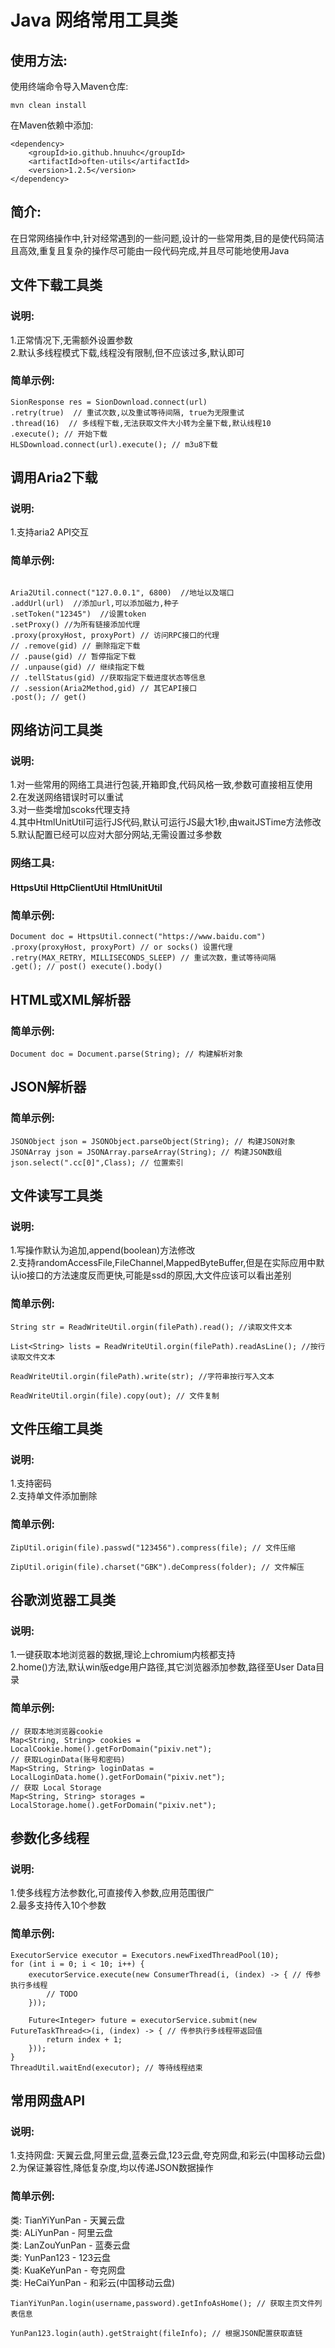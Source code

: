 Java 网络常用工具类
===============

使用方法:
-------

使用终端命令导入Maven仓库:

```
mvn clean install
```

在Maven依赖中添加:

```
<dependency>
    <groupId>io.github.hnuuhc</groupId>
    <artifactId>often-utils</artifactId>
    <version>1.2.5</version>
</dependency>
```

简介:
----

在日常网络操作中,针对经常遇到的一些问题,设计的一些常用类,目的是使代码简洁且高效,重复且复杂的操作尽可能由一段代码完成,并且尽可能地使用Java

文件下载工具类
------------

### 说明:

1.正常情况下,无需额外设置参数  
2.默认多线程模式下载,线程没有限制,但不应该过多,默认即可

### 简单示例:

```
SionResponse res = SionDownload.connect(url)   
.retry(true)  // 重试次数,以及重试等待间隔, true为无限重试
.thread(16)  // 多线程下载,无法获取文件大小转为全量下载,默认线程10  
.execute(); // 开始下载
HLSDownload.connect(url).execute(); // m3u8下载
```

## 调用Aria2下载

### 说明:

1.支持aria2 API交互

### 简单示例:

```

Aria2Util.connect("127.0.0.1", 6800)  //地址以及端口  
.addUrl(url)  //添加url,可以添加磁力,种子  
.setToken("12345")  //设置token  
.setProxy() //为所有链接添加代理
.proxy(proxyHost, proxyPort) // 访问RPC接口的代理
// .remove(gid) // 删除指定下载
// .pause(gid) // 暂停指定下载
// .unpause(gid) // 继续指定下载
// .tellStatus(gid) //获取指定下载进度状态等信息
// .session(Aria2Method,gid) // 其它API接口
.post(); // get()
```

网络访问工具类
------------

### 说明:

1.对一些常用的网络工具进行包装,开箱即食,代码风格一致,参数可直接相互使用  
2.在发送网络错误时可以重试  
3.对一些类增加scoks代理支持  
4.其中HtmlUnitUtil可运行JS代码,默认可运行JS最大1秒,由waitJSTime方法修改  
5.默认配置已经可以应对大部分网站,无需设置过多参数

### 网络工具:

#### HttpsUtil HttpClientUtil HtmlUnitUtil

### 简单示例:

```
Document doc = HttpsUtil.connect("https://www.baidu.com")
.proxy(proxyHost, proxyPort) // or socks() 设置代理  
.retry(MAX_RETRY, MILLISECONDS_SLEEP) // 重试次数，重试等待间隔   
.get(); // post() execute().body()  
```

HTML或XML解析器
---------

### 简单示例:

```
Document doc = Document.parse(String); // 构建解析对象
```

JSON解析器
---------

### 简单示例:

```
JSONObject json = JSONObject.parseObject(String); // 构建JSON对象
JSONArray json = JSONArray.parseArray(String); // 构建JSON数组
json.select(".cc[0]",Class); // 位置索引
```

文件读写工具类
-----------

### 说明:

1.写操作默认为追加,append(boolean)方法修改   
2.支持randomAccessFile,FileChannel,MappedByteBuffer,但是在实际应用中默认io接口的方法速度反而更快,可能是ssd的原因,大文件应该可以看出差别

### 简单示例:

```
String str = ReadWriteUtil.orgin(filePath).read(); //读取文件文本  

List<String> lists = ReadWriteUtil.orgin(filePath).readAsLine(); //按行读取文件文本  

ReadWriteUtil.orgin(filePath).write(str); //字符串按行写入文本  

ReadWriteUtil.orgin(file).copy(out); // 文件复制
```

文件压缩工具类
-----------

### 说明:

1.支持密码  
2.支持单文件添加删除

### 简单示例:

```
ZipUtil.origin(file).passwd("123456").compress(file); // 文件压缩  

ZipUtil.origin(file).charset("GBK").deCompress(folder); // 文件解压

```

谷歌浏览器工具类
-------------

### 说明:

1.一键获取本地浏览器的数据,理论上chromium内核都支持  
2.home()方法,默认win版edge用户路径,其它浏览器添加参数,路径至User Data目录

### 简单示例:

```
// 获取本地浏览器cookie   
Map<String, String> cookies = LocalCookie.home().getForDomain("pixiv.net");
// 获取LoginData(账号和密码)  
Map<String, String> loginDatas = LocalLoginData.home().getForDomain("pixiv.net");
// 获取 Local Storage  
Map<String, String> storages = LocalStorage.home().getForDomain("pixiv.net");

```

参数化多线程
----------

### 说明:

1.使多线程方法参数化,可直接传入参数,应用范围很广  
2.最多支持传入10个参数

### 简单示例:

```
ExecutorService executor = Executors.newFixedThreadPool(10);
for (int i = 0; i < 10; i++) {	
	executorService.execute(new ConsumerThread(i, (index) -> { // 传参执行多线程
		// TODO
	}));
			
	Future<Integer> future = executorService.submit(new FutureTaskThread<>(i, (index) -> { // 传参执行多线程带返回值
		return index + 1;
	}));
}
ThreadUtil.waitEnd(executor); // 等待线程结束
```

常用网盘API
----------

### 说明:

1.支持网盘: 天翼云盘,阿里云盘,蓝奏云盘,123云盘,夸克网盘,和彩云(中国移动云盘)   
2.为保证兼容性,降低复杂度,均以传递JSON数据操作

### 简单示例:

类: TianYiYunPan - 天翼云盘  
类: ALiYunPan - 阿里云盘  
类: LanZouYunPan - 蓝奏云盘  
类: YunPan123 - 123云盘  
类: KuaKeYunPan - 夸克网盘  
类: HeCaiYunPan - 和彩云(中国移动云盘)

```
TianYiYunPan.login(username,password).getInfoAsHome(); // 获取主页文件列表信息

YunPan123.login(auth).getStraight(fileInfo); // 根据JSON配置获取直链
```
